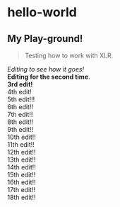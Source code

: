 # hello-world
## My Play-ground!

> Testing how to work with XLR.

*Editing to see how it goes!*  
__Editing for the second time__.    
**3rd edit!**    
4th edit!  
5th edit!!!  
6th edit!!  
7th edit!!  
8th edit!!  
9th edit!!  
10th edit!!  
11th edit!!  
12th edit!!  
13th edit!!  
14th edit!!  
15th edit!!  
16th edit!!  
17th edit!!  
18th edit!!
